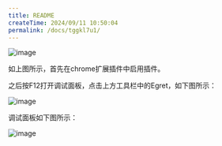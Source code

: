 ```yaml
---
title: README
createTime: 2024/09/11 10:50:04
permalink: /docs/tggkl7u1/
---
```


![image](1.png)

如上图所示，首先在chrome扩展插件中启用插件。

之后按F12打开调试面板，点击上方工具栏中的Egret，如下图所示：

![image](2.png)

调试面板如下图所示：

![image](3.png)
